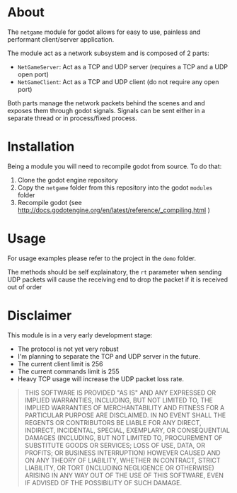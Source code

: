 # About
The `netgame` module for godot allows for easy to use, painless and performant client/server application.

The module act as a network subsystem and is composed of 2 parts:

- `NetGameServer`: Act as a TCP and UDP server (requires a TCP and a UDP open port)
- `NetGameClient`: Act as a TCP and UDP client (do not require any open port)

Both parts manage the network packets behind the scenes and and exposes them through godot signals. Signals can be sent either in a separate thread or in process/fixed process.

# Installation
Being a module you will need to recompile godot from source. To do that:

1. Clone the godot engine repository
2. Copy the `netgame` folder from this repository into the godot `modules` folder
3. Recompile godot (see http://docs.godotengine.org/en/latest/reference/_compiling.html )

# Usage

For usage examples please refer to the project in the `demo` folder.

The methods should be self explainatory, the `rt` parameter when sending UDP packets will cause the receiving end to drop the packet if it is received out of order 

# Disclaimer

This module is in a very early development stage:

- The protocol is not yet very robust
- I'm planning to separate the TCP and UDP server in the future.
- The current client limit is 256
- The current commands limit is 255
- Heavy TCP usage will increase the UDP packet loss rate.

> THIS SOFTWARE IS PROVIDED "AS IS" AND ANY EXPRESSED OR IMPLIED WARRANTIES, INCLUDING, BUT NOT LIMITED TO, THE IMPLIED WARRANTIES OF MERCHANTABILITY AND FITNESS FOR A PARTICULAR PURPOSE ARE DISCLAIMED. IN NO EVENT SHALL THE REGENTS OR CONTRIBUTORS BE LIABLE FOR ANY DIRECT, INDIRECT, INCIDENTAL, SPECIAL, EXEMPLARY, OR CONSEQUENTIAL DAMAGES (INCLUDING, BUT NOT LIMITED TO, PROCUREMENT OF SUBSTITUTE GOODS OR SERVICES; LOSS OF USE, DATA, OR PROFITS; OR BUSINESS INTERRUPTION)
HOWEVER CAUSED AND ON ANY THEORY OF LIABILITY, WHETHER IN CONTRACT, STRICT LIABILITY, OR TORT (INCLUDING NEGLIGENCE OR OTHERWISE) ARISING IN ANY WAY OUT OF THE USE OF THIS SOFTWARE, EVEN IF ADVISED OF THE POSSIBILITY OF SUCH DAMAGE.

